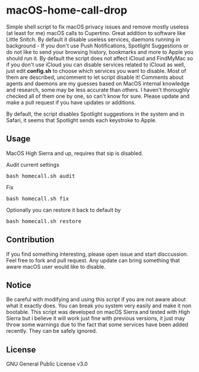 # macOS-home-call-drop

Simple shell script to fix macOS privacy issues and remove mostly useless (at least for me) macOS calls to Cupertino. Great addition to software like Little Snitch. By default it disable useless services, daemons running in background - If you don't use Push Notifications, Spotlight Suggestions or do not like to send your browsing history, bookmarks and more to Apple you should run it. By default the script does not affect iCloud and FindMyMac so if you don't use iCloud you can disable services related to iCloud as well, just edit <b>config.sh</b> to choose which services you want to disable. Most of them are described, uncomment to let script disable it! Comments about agents and daemons are my guesses based on MacOS internal knowledge and research, some may be less accurate than others. I haven't thoroughly checked all of them one by one, so can't know for sure. Please update and make a pull request if you have updates or additions.

By default, the script disables Spotlight suggestions in the system and in Safari, it seems that Spotlight sends each keystroke to Apple.

## Usage
MacOS High Sierra and up, requires that sip is disabled.

Audit current settings
<pre>
bash homecall.sh audit
</pre>

Fix
<pre>
bash homecall.sh fix
</pre>

Optionally you can restore it back to default by
<pre>
bash homecall.sh restore
</pre>

## Contribution
If you find something interesting, please open issue and start disccussion. Feel free to fork and pull request. Any update can bring something that aware macOS user would like to disable.

## Notice
Be careful with modifying and using this script if you are not aware about what it exactly does. You can break you system very easily and make it non bootable. This script was  developed on macOS Sierra and tested with High Sierra but i believe it will work just fine with previous versions, it just may throw some warnings due to the fact that some services have been added recently. They can be safely ignored.

## License
GNU General Public License v3.0
